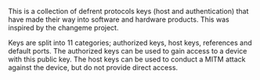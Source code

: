 This is a collection of defrent protocols keys (host and authentication) that have made their way into software and hardware products. This was inspired by the changeme project.

Keys are split into 11 categories; authorized keys, host keys, references and default ports. The authorized keys can be used to gain access to a device with this public key. The host keys can be used to conduct a MITM attack against the device, but do not provide direct access.
